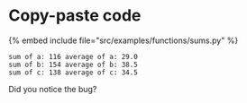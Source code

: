 # Copy-paste code


{% embed include file="src/examples/functions/sums.py" %}

```
sum of a: 116 average of a: 29.0
sum of b: 154 average of b: 38.5
sum of c: 138 average of c: 34.5
```

Did you notice the bug?


